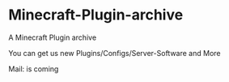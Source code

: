 # Minecraft-Plugin-archive
A Minecraft Plugin archive

You can get us new Plugins/Configs/Server-Software and More 

Mail: is coming
